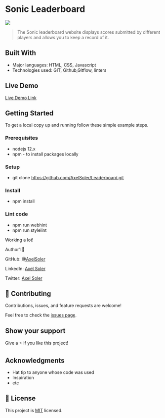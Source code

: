 # Sonic Leaderboard

![](https://img.shields.io/badge/Microverse-blueviolet)

> The Sonic leaderboard website displays scores submitted by different players and allows you to keep a record of it. 

## Built With

- Major languages: HTML, CSS, Javascript
- Technologies used: GIT, Github,Gitflow, linters

## Live Demo

[Live Demo Link](https://axelsoler.github.io/Leaderboard/)

## Getting Started

To get a local copy up and running follow these simple example steps.

### Prerequisites
* nodejs 12.x
* npm - to install packages locally

### Setup
* git clone https://github.com/AxelSoler/Leaderboard.git

### Install
* npm install

### Lint code
* npm run webhint
* npm run stylelint

Working a lot! 

Author1 👤 

GitHub: [@AxelSoler](https://github.com/AxelSoler)

LinkedIn: [Axel Soler](https://www.linkedin.com/in/axel-soler-685985232/)

Twitter: [Axel Soler](https://twitter.com/AxelSoler18)

## 🤝 Contributing

Contributions, issues, and feature requests are welcome!

Feel free to check the [issues page](../../issues/).

## Show your support

Give a ⭐️ if you like this project!

## Acknowledgments

- Hat tip to anyone whose code was used
- Inspiration
- etc

## 📝 License

This project is [MIT](./LICENSE.md) licensed.